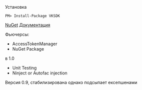 Установка

` PM> Install-Package VKSDK `

[NuGet](https://www.nuget.org/packages/VKSDK/)
[Документация ](https://github.com/NGWeb/VkApi/wiki)



Фьючерсы:
+ AccessTokenManager
+ NuGet Package

в 1.0
+ Unit Testing
+ Ninject or Autofac injection

Версия 0.9, стабилизирована однако подсыпает ексепшенами



